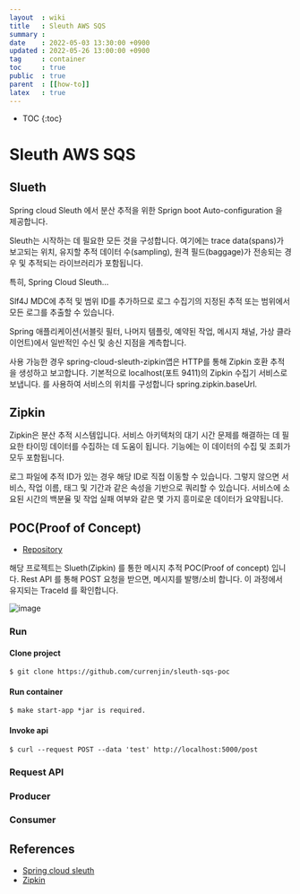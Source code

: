 ```yaml
---
layout  : wiki
title   : Sleuth AWS SQS
summary :
date    : 2022-05-03 13:30:00 +0900
updated : 2022-05-26 13:00:00 +0900
tag     : container
toc     : true
public  : true
parent  : [[how-to]]
latex   : true
---
```

* TOC
  {:toc}

# Sleuth AWS SQS

## Slueth

Spring cloud Sleuth 에서 분산 추적을 위한 Sprign boot Auto-configuration 을 제공합니다.

Sleuth는 시작하는 데 필요한 모든 것을 구성합니다. 여기에는 trace data(spans)가 보고되는 위치, 유지할 추적 데이터 수(sampling), 원격 필드(baggage)가 전송되는 경우 및 추적되는 라이브러리가 포함됩니다.

특히, Spring Cloud Sleuth…

Slf4J MDC에 추적 및 범위 ID를 추가하므로 로그 수집기의 지정된 추적 또는 범위에서 모든 로그를 추출할 수 있습니다.

Spring 애플리케이션(서블릿 필터, 나머지 템플릿, 예약된 작업, 메시지 채널, 가상 클라이언트)에서 일반적인 수신 및 송신 지점을 계측합니다.

사용 가능한 경우 spring-cloud-sleuth-zipkin앱은 HTTP를 통해 Zipkin 호환 추적을 생성하고 보고합니다. 기본적으로 localhost(포트 9411)의 Zipkin 수집기 서비스로 보냅니다. 를 사용하여 서비스의 위치를 ​​구성합니다 spring.zipkin.baseUrl.

## Zipkin

Zipkin은 분산 추적 시스템입니다. 서비스 아키텍처의 대기 시간 문제를 해결하는 데 필요한 타이밍 데이터를 수집하는 데 도움이 됩니다. 기능에는 이 데이터의 수집 및 조회가 모두 포함됩니다.

로그 파일에 추적 ID가 있는 경우 해당 ID로 직접 이동할 수 있습니다. 그렇지 않으면 서비스, 작업 이름, 태그 및 기간과 같은 속성을 기반으로 쿼리할 수 있습니다. 서비스에 소요된 시간의 백분율 및 작업 실패 여부와 같은 몇 가지 흥미로운 데이터가 요약됩니다.

## POC(Proof of Concept)
- [Repository](https://github.com/currenjin/sleuth-sqs-poc)

해당 프로젝트는 Slueth(Zipkin) 를 통한 메시지 추적 POC(Proof of concept) 입니다.
Rest API 를 통해 POST 요청을 받으면, 메시지를 발행/소비 합니다. 이 과정에서 유지되는 TraceId 를 확인합니다.

![image](https://user-images.githubusercontent.com/60500649/167242411-f1b70721-f4f6-4bbd-862f-fc9a535cad88.png)

### Run
#### Clone project

```shell
$ git clone https://github.com/currenjin/sleuth-sqs-poc
```

#### Run container

```shell
$ make start-app *jar is required.
```

#### Invoke api

```shell
$ curl --request POST --data 'test' http://localhost:5000/post
```

### Request API

### Producer

### Consumer

## References
- [Spring cloud sleuth](https://spring.io/projects/spring-cloud-sleuth)
- [Zipkin](https://zipkin.io)
